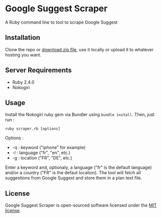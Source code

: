 # Google Suggest Scraper

A Ruby command line to tool to scrape Google Suggest

## Installation

Clone the repo or [download zip file](https://github.com/ABrisset/suggest_scrapper/archive/master.zip), use it locally or upload it to whatever hosting you want.

## Server Requirements

- Ruby 2.4.0
- Nokogiri

## Usage

Install the Nokogiri ruby gem via Bundler using `bundle install`. Then, just run :

```console
ruby scraper.rb [options]
```

Options :
- -q : keyword ("iphone" for example)
- -l : language ("fr", "en", etc.)
- -g : location ("FR", "DE", etc.)

Enter a keyword and, optionaly, a language ("fr" is the default language) and/or a country ("FR" is the defaut location). The tool will fetch all suggestions from Google Suggest and store them in a plan text file.

## License

Google Suggest Scraper is open-sourced software licensed under the [MIT license](https://opensource.org/licenses/MIT).